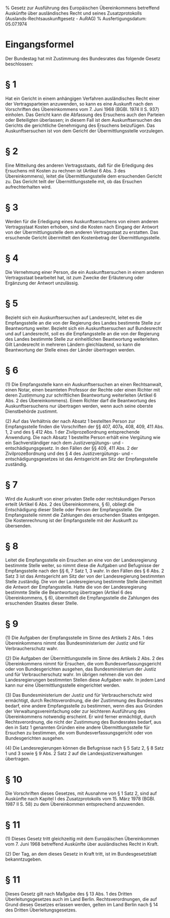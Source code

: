 % Gesetz zur Ausführung des Europäischen Übereinkommens betreffend Auskünfte über ausländisches Recht und seines Zusatzprotokolls  (Auslands-Rechtsauskunftgesetz - AuRAG)
% Ausfertigungsdatum: 05.07.1974
 
# Eingangsformel

Der Bundestag hat mit Zustimmung des Bundesrates das folgende Gesetz beschlossen:

# § 1

Hat ein Gericht in einem anhängigen Verfahren ausländisches Recht einer der Vertragsparteien anzuwenden, so kann es eine Auskunft nach den Vorschriften des Übereinkommens vom 7. Juni 1968 (BGBl. 1974 II S. 937) einholen. Das Gericht kann die Abfassung des Ersuchens auch den Parteien oder Beteiligten überlassen; in diesem Fall ist dem Auskunftsersuchen des Gerichts die gerichtliche Genehmigung des Ersuchens beizufügen. Das Auskunftsersuchen ist von dem Gericht der Übermittlungsstelle vorzulegen.

# § 2

Eine Mitteilung des anderen Vertragsstaats, daß für die Erledigung des Ersuchens mit Kosten zu rechnen ist (Artikel 6 Abs. 3 des Übereinkommens), leitet die Übermittlungsstelle dem ersuchenden Gericht zu. Das Gericht teilt der Übermittlungsstelle mit, ob das Ersuchen aufrechterhalten wird.

# § 3

Werden für die Erledigung eines Auskunftsersuchens von einem anderen Vertragsstaat Kosten erhoben, sind die Kosten nach Eingang der Antwort von der Übermittlungsstelle dem anderen Vertragsstaat zu erstatten. Das ersuchende Gericht übermittelt den Kostenbetrag der Übermittlungsstelle.

# § 4

Die Vernehmung einer Person, die ein Auskunftsersuchen in einem anderen Vertragsstaat bearbeitet hat, ist zum Zwecke der Erläuterung oder Ergänzung der Antwort unzulässig.

# § 5

Bezieht sich ein Auskunftsersuchen auf Landesrecht, leitet es die Empfangsstelle an die von der Regierung des Landes bestimmte Stelle zur Beantwortung weiter. Bezieht sich ein Auskunftsersuchen auf Bundesrecht und auf Landesrecht, soll es die Empfangsstelle an die von der Regierung des Landes bestimmte Stelle zur einheitlichen Beantwortung weiterleiten. Gilt Landesrecht in mehreren Ländern gleichlautend, so kann die Beantwortung der Stelle eines der Länder übertragen werden.

# § 6

(1) Die Empfangsstelle kann ein Auskunftsersuchen an einen Rechtsanwalt, einen Notar, einen beamteten Professor der Rechte oder einen Richter mit deren Zustimmung zur schriftlichen Beantwortung weiterleiten (Artikel 6 Abs. 2 des Übereinkommens). Einem Richter darf die Beantwortung des Auskunftsersuchens nur übertragen werden, wenn auch seine oberste Dienstbehörde zustimmt.

(2) Auf das Verhältnis der nach Absatz 1 bestellten Person zur Empfangsstelle finden die Vorschriften der §§ 407, 407a, 408, 409, 411 Abs. 1, 2 und des § 412 Abs. 1 der Zivilprozeßordnung entsprechende Anwendung. Die nach Absatz 1 bestellte Person erhält eine Vergütung wie ein Sachverständiger nach dem Justizvergütungs- und -entschädigungsgesetz. In den Fällen der §§ 409, 411 Abs. 2 der Zivilprozeßordnung und des § 4 des Justizvergütungs- und -entschädigungsgesetzes ist das Amtsgericht am Sitz der Empfangsstelle zuständig.

# § 7

Wird die Auskunft von einer privaten Stelle oder rechtskundigen Person erteilt (Artikel 6 Abs. 2 des Übereinkommens, § 6), obliegt die Entschädigung dieser Stelle oder Person der Empfangsstelle. Die Empfangsstelle nimmt die Zahlungen des ersuchenden Staates entgegen. Die Kostenrechnung ist der Empfangsstelle mit der Auskunft zu übersenden.

# § 8

Leitet die Empfangsstelle ein Ersuchen an eine von der Landesregierung bestimmte Stelle weiter, so nimmt diese die Aufgaben und Befugnisse der Empfangsstelle nach den §§ 6, 7 Satz 1, 3 wahr. In den Fällen des § 6 Abs. 2 Satz 3 ist das Amtsgericht am Sitz der von der Landesregierung bestimmten Stelle zuständig. Die von der Landesregierung bestimmte Stelle übermittelt die Antwort der Empfangsstelle. Hatte die von der Landesregierung bestimmte Stelle die Beantwortung übertragen (Artikel 6 des Übereinkommens, § 6), übermittelt die Empfangsstelle die Zahlungen des ersuchenden Staates dieser Stelle.

# § 9

(1) Die Aufgaben der Empfangsstelle im Sinne des Artikels 2 Abs. 1 des Übereinkommens nimmt das Bundesministerium der Justiz und für Verbraucherschutz wahr.

(2) Die Aufgaben der Übermittlungsstelle im Sinne des Artikels 2 Abs. 2 des Übereinkommens nimmt für Ersuchen, die vom Bundesverfassungsgericht oder von Bundesgerichten ausgehen, das Bundesministerium der Justiz und für Verbraucherschutz wahr. Im übrigen nehmen die von den Landesregierungen bestimmten Stellen diese Aufgaben wahr. In jedem Land kann nur eine Übermittlungsstelle eingerichtet werden.

(3) Das Bundesministerium der Justiz und für Verbraucherschutz wird ermächtigt, durch Rechtsverordnung, die der Zustimmung des Bundesrates bedarf, eine andere Empfangsstelle zu bestimmen, wenn dies aus Gründen der Verwaltungsvereinfachung oder zur leichteren Ausführung des Übereinkommens notwendig erscheint. Er wird ferner ermächtigt, durch Rechtsverordnung, die nicht der Zustimmung des Bundesrates bedarf, aus den in Satz 1 genannten Gründen eine andere Übermittlungsstelle für Ersuchen zu bestimmen, die vom Bundesverfassungsgericht oder von Bundesgerichten ausgehen.

(4) Die Landesregierungen können die Befugnisse nach § 5 Satz 2, § 8 Satz 1 und 3 sowie § 9 Abs. 2 Satz 2 auf die Landesjustizverwaltungen übertragen.

# § 10

Die Vorschriften dieses Gesetzes, mit Ausnahme von § 1 Satz 2, sind auf Auskünfte nach Kapitel I des Zusatzprotokolls vom 15. März 1978 (BGBl. 1987 II S. 58) zu dem Übereinkommen entsprechend anzuwenden.

# § 11

(1) Dieses Gesetz tritt gleichzeitig mit dem Europäischen Übereinkommen vom 7. Juni 1968 betreffend Auskünfte über ausländisches Recht in Kraft.

(2) Der Tag, an dem dieses Gesetz in Kraft tritt, ist im Bundesgesetzblatt bekanntzugeben.

# § 11

Dieses Gesetz gilt nach Maßgabe des § 13 Abs. 1 des Dritten Überleitungsgesetzes auch im Land Berlin. Rechtsverordnungen, die auf Grund dieses Gesetzes erlassen werden, gelten im Land Berlin nach § 14 des Dritten Überleitungsgesetzes.
